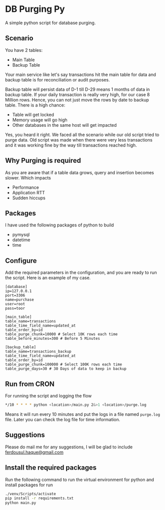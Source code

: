 # DB Purging Py
A simple python script for database purging.

## Scenario
You have 2 tables:

- Main Table
- Backup Table

Your main service like let's say transactions hit the main table for data and backup table is for reconciliation or audit purposes.

Backup table will persist data of D-1 till D-29 means 1 months of data in backup table. If your daily transaction is really very high, for our case 8 Million rows. Hence, you can not just move the rows by date to backup table. There is a high chance:

- Table will get locked
- Memory usage will go high
- Other databases in the same host will get impacted

Yes, you heard it right. We faced all the scenario while our old script tried to purge data. Old script was made when there were very less transactions and it was working fine by the way till transactions reached high.

## Why Purging is required
As you are aware that if a table data grows, query and insertion becomes slower. Which impacts

- Performance
- Application RTT
- Sudden hiccups

## Packages
I have used the following packages of python to build

- pymysql
- datetime
- time

## Configure
Add the required parameters in the configuration, and you are ready to run the script. Here is an example of my case.

```init
[database]
ip=127.0.0.1
port=3306
name=purchase
user=root
pass=toor

[main_table]
table_name=transactions
table_time_field_name=updated_at
table_order_by=id
table_purge_chunk=10000 # Select 10K rows each time
table_before_minutes=300 # Before 5 Minutes

[backup_table]
table_name=transactions_backup
table_time_field_name=updated_at
table_order_by=id
table_purge_chunk=100000 # Select 100K rows each time
table_purge_days=30 # 30 Days of data to keep in backup
```

## Run from CRON
For running the script and logging the flow

```bash
*/10 * * * * python <location>/main.py 2&>1 <location>/purge.log
```
Means it will run every 10 minutes and put the logs in a file named `purge.log` file. Later you can check the log file for time information.

## Suggestions
Please do mail me for any suggestions, I will be glad to include [ferdousul.haque@gmail.com](ferdousul.haque@gmail.com)

## Install the required packages
Run the following command to run the virtual environment for python and install packages for run

```bash
./venv/Scripts/activate
pip install -r requirements.txt
python main.py
```